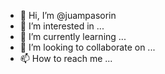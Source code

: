 - 👋 Hi, I’m @juampasorin
- 👀 I’m interested in ...
- 🌱 I’m currently learning ...
- 💞️ I’m looking to collaborate on ...
- 📫 How to reach me ...

<!---
juampasorin/juampasorin is a ✨ special ✨ repository because its `README.md` (this file) appears on your GitHub profile.
You can click the Preview link to take a look at your changes.
--->
